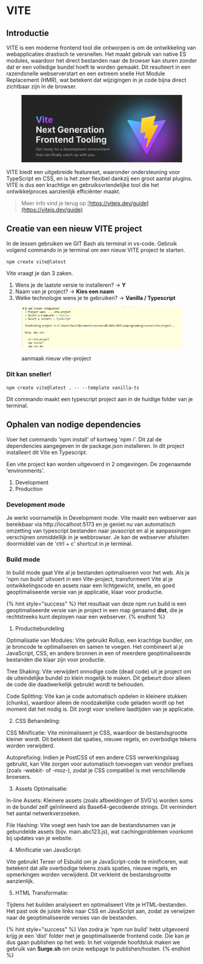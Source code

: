 # VITE

## Introductie

VITE is een moderne frontend tool die ontworpen is om de ontwikkeling van webapplicaties drastisch te versnellen. Het maakt gebruik van native ES modules, waardoor het direct bestanden naar de browser kan sturen zonder dat er een volledige bundel hoeft te worden gemaakt. Dit resulteert in een razendsnelle webserverstart en een extreem snelle Hot Module Replacement (HMR), wat betekent dat wijzigingen in je code bijna direct zichtbaar zijn in de browser.&#x20;

<figure><img src="../../.gitbook/assets/image (1).png" alt=""><figcaption></figcaption></figure>

VITE biedt een uitgebreide featureset, waaronder ondersteuning voor TypeScript en CSS, en is het zeer flexibel dankzij een groot aantal plugins. VITE is dus een krachtige en gebruiksvriendelijke tool die het ontwikkelproces aanzienlijk efficiënter maakt.

> Meer info vind je terug op [https://vitejs.dev/guide](https://vitejs.dev/guide)

## Creatie van een nieuw VITE project

In de lessen gebruiken we GIT Bash als terminal in vs-code. Gebruik volgend commando in je terminal om een nieuw VITE project te starten.

```
npm create vite@latest
```

Vite vraagt je dan 3 zaken.

1. Wens je de laatste versie te installeren?  -> **Y**
2. Naam van je project? -> **Kies een naam**
3. Welke technologie wens je te gebruiken? -> **Vanilla / Typescript**

<figure><img src="../../.gitbook/assets/image.png" alt=""><figcaption><p>aanmaak nieuw vite-project</p></figcaption></figure>

### **Dit kan sneller!**

```
npm create vite@latest . -- --template vanilla-ts
```

Dit commando maakt een typescript project aan in de huidige folder van je terminal.

## Ophalen van nodige dependencies

Voer het commando 'npm install' of kortweg 'npm i'. Dit zal de dependencies aangegeven in de package.json installeren. In dit project installeert dit Vite en Typescript.

Een vite project kan worden uitgevoerd in 2 omgevingen. De zogenaamde 'environments'.

1. Development
2. Production

### Development mode

Je werkt voornamelijk in Development mode. Vite maakt een webserver aan bereikbaar via http://localhost:5173 en je geniet nu van automatisch omzetting van typescript bestanden naar javascript en al je aanpassingen verschijnen onmiddellijk in je webbrowser. Je kan de webserver afsluiten doormiddel van de 'ctrl + c' shortcut in je terminal.

### Build mode

In build mode gaat Vite al je bestanden optimaliseren voor het web. Als je 'npm run build' uitvoert in een Vite-project, transformeert Vite al je ontwikkelingscode en assets naar een lichtgewicht, snelle, en goed geoptimaliseerde versie van je applicatie, klaar voor productie.

{% hint style="success" %}
Het resultaat van deze npm run build is een geoptimaliseerde versie van je project in een map genaamd **dist**, die je rechtstreeks kunt deployen naar een webserver.
{% endhint %}

1. Productiebundeling

Optimalisatie van Modules: Vite gebruikt Rollup, een krachtige bundler, om je broncode te optimaliseren en samen te voegen. Het combineert al je JavaScript, CSS, en andere bronnen in een of meerdere geoptimaliseerde bestanden die klaar zijn voor productie.&#x20;

Tree Shaking: Vite verwijdert onnodige code (dead code) uit je project om de uiteindelijke bundel zo klein mogelijk te maken. Dit gebeurt door alleen de code die daadwerkelijk gebruikt wordt te behouden.&#x20;

Code Splitting: Vite kan je code automatisch opdelen in kleinere stukken (chunks), waardoor alleen de noodzakelijke code geladen wordt op het moment dat het nodig is. Dit zorgt voor snellere laadtijden van je applicatie.

2. CSS Behandeling:

CSS Minificatie: Vite minimaliseert je CSS, waardoor de bestandsgrootte kleiner wordt. Dit betekent dat spaties, nieuwe regels, en overbodige tekens worden verwijderd.&#x20;

Autoprefixing: Indien je PostCSS of een andere CSS verwerkingslaag gebruikt, kan Vite zorgen voor automatisch toevoegen van vendor prefixes (zoals -webkit- of -moz-), zodat je CSS compatibel is met verschillende browsers.

3. Assets Optimalisatie:

In-line Assets: Kleinere assets (zoals afbeeldingen of SVG's) worden soms in de bundel zelf geïnlineerd als Base64-gecodeerde strings. Dit vermindert het aantal netwerkverzoeken.&#x20;

File Hashing: Vite voegt een hash toe aan de bestandsnamen van je gebundelde assets (bijv. main.abc123.js), wat cachingproblemen voorkomt bij updates van je website.

4. Minificatie van JavaScript:

Vite gebruikt Terser of Esbuild om je JavaScript-code te minificeren, wat betekent dat alle overbodige tekens zoals spaties, nieuwe regels, en opmerkingen worden verwijderd. Dit verkleint de bestandsgrootte aanzienlijk.

5. HTML Transformatie:

Tijdens het builden analyseert en optimaliseert Vite je HTML-bestanden. Het past ook de juiste links naar CSS en JavaScript aan, zodat ze verwijzen naar de geoptimaliseerde versies van de bestanden.

{% hint style="success" %}
Van zodra je 'npm run build' hebt uitgevoerd krijg je een 'dist' folder met je geoptimaliseerde frontend code. Die kan je dus gaan publishen op het web. In het volgende hoofdstuk maken we gebruik van **Surge.sh** om onze webpage te publishen/hosten.
{% endhint %}

